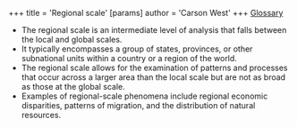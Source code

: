 +++
 title = 'Regional scale'
[params]
	author = 'Carson West'
+++
 [Glossary](./../glossary/)


- The regional scale is an intermediate level of analysis that falls between the local and global scales.
- It typically encompasses a group of states, provinces, or other subnational units within a country or a region of the world.
- The regional scale allows for the examination of patterns and processes that occur across a larger area than the local scale but are not as broad as those at the global scale.
- Examples of regional-scale phenomena include regional economic disparities, patterns of migration, and the distribution of natural resources.